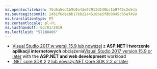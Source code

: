 ```yaml
---
ms.openlocfilehash: 75d6a5ed1b9b0a4de52913d240bc1b9745c2e5da
ms.sourcegitcommit: 24b1f6decbb17bb22a45166e5fdb0845c65af498
ms.translationtype: MT
ms.contentlocale: pl-PL
ms.lasthandoff: 03/01/2019
ms.locfileid: "57188406"
---
```

* <span data-ttu-id="9bf3c-101">[Visual Studio 2017 w wersji 15.9 lub nowszej](https://visualstudio.microsoft.com/downloads/) z **ASP.NET i tworzenie aplikacji internetowych** obciążenia</span><span class="sxs-lookup"><span data-stu-id="9bf3c-101">[Visual Studio 2017 version 15.9 or later](https://visualstudio.microsoft.com/downloads/) with the **ASP.NET and web development** workload</span></span>
* [<span data-ttu-id="9bf3c-102">.NET core SDK 2,2 lub nowszy</span><span class="sxs-lookup"><span data-stu-id="9bf3c-102">.NET Core SDK 2.2 or later</span></span>](https://www.microsoft.com/net/download/all)